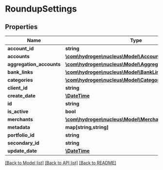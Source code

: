 # RoundupSettings

## Properties
Name | Type | Description | Notes
------------ | ------------- | ------------- | -------------
**account_id** | **string** | account_id | 
**accounts** | [**\com\hydrogen\nucleus\Model\AccountMap[]**](AccountMap.md) |  | [optional] 
**aggregation_accounts** | [**\com\hydrogen\nucleus\Model\AggregationAccountsMap[]**](AggregationAccountsMap.md) |  | [optional] 
**bank_links** | [**\com\hydrogen\nucleus\Model\BankLinkMap[]**](BankLinkMap.md) |  | 
**categories** | [**\com\hydrogen\nucleus\Model\CategoriesMap[]**](CategoriesMap.md) |  | [optional] 
**client_id** | **string** | client_id | 
**create_date** | [**\DateTime**](\DateTime.md) |  | [optional] 
**id** | **string** |  | [optional] 
**is_active** | **bool** | is_active | [optional] 
**merchants** | [**\com\hydrogen\nucleus\Model\MerchantsMap[]**](MerchantsMap.md) |  | [optional] 
**metadata** | **map[string,string]** | metadata | [optional] 
**portfolio_id** | **string** | portfolio_id | [optional] 
**secondary_id** | **string** |  | [optional] 
**update_date** | [**\DateTime**](\DateTime.md) |  | [optional] 

[[Back to Model list]](../README.md#documentation-for-models) [[Back to API list]](../README.md#documentation-for-api-endpoints) [[Back to README]](../README.md)


